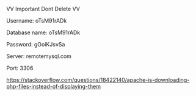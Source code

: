 

VV Important Dont Delete VV

Username: oTsM91rADk

Database name: oTsM91rADk

Password: gOoiKJsvSa

Server: remotemysql.com

Port: 3306

https://stackoverflow.com/questions/18422140/apache-is-downloading-php-files-instead-of-displaying-them
